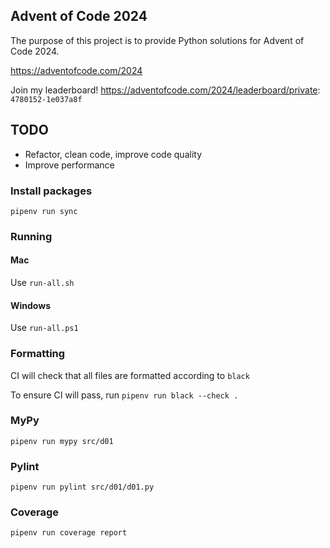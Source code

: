 ## Advent of Code 2024

The purpose of this project is to provide Python solutions for Advent of Code 2024.

https://adventofcode.com/2024

Join my leaderboard! https://adventofcode.com/2024/leaderboard/private: `4780152-1e037a8f`

## TODO

* Refactor, clean code, improve code quality
* Improve performance

### Install packages

`pipenv run sync`

### Running

#### Mac

Use `run-all.sh`

#### Windows

Use `run-all.ps1`

### Formatting

CI will check that all files are formatted according to `black`

To ensure CI will pass, run `pipenv run black --check .`

### MyPy

`pipenv run mypy src/d01`

### Pylint

`pipenv run pylint src/d01/d01.py`

### Coverage

`pipenv run coverage report`

